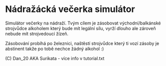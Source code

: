 # Nádražácká večerka simulátor

Simulátor večerky na nádraží. Tvým cílem je zásobovat východní/balkánské strojvůdce alkoholem který bude mít legální sílu, vyrží dlouho ale zároveň nebude mít strojvedoucí žízeň.

Zásobování probíhá po železnici, naštěstí strojvůdce který ti vozí zásoby je abstinent takže po tobě nechce žádný alkohol :)




(C) Dan_20 AKA Surikata - více info v tutorial.txt
